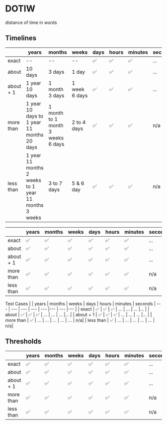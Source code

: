 # DOTIW
distance of time in words

## Timelines

|               | years | months | weeks  | days  | hours   | minutes | seconds
| ---           | ---   | ---   | ---   | ---      |---        | ---      |---   |
| exact         | --    | --    | --    | ✅     | ✅       | ✅       |... |
| about         | 10 days    | 3 days    | 1 day    | ✅     | ✅       | ✅       |... |
| about + 1     | 1 year 10 days    | 1 month 3 days    | 1 week 6 days | ✅     | ✅       | ✅       |... |
| more than     | 1 year 10 days to 1 year 11 months 20 days    | 1 month to 1 month 3 weeks 6 days    | 2 to 4 days    | ✅     | ✅       | ✅       | n/a|
| less than     | 1 year 11 months 2 weeks to 1 year 11 months 3 weeks | 3 to 7 days    | 5 & 6 day    | ✅     | ✅       | ✅       | n/a|


|               | years | months | weeks  | days  | hours   | minutes | seconds
| ---           | ---   | ---   | ---   | ---      |---        | ---      |---   |
| exact         | ✅    | ✅    | ✅    | ✅     | ✅       | ✅       |... |
| about         | ✅    | ✅    | ✅    | ✅     | ✅       | ✅       |... |
| about + 1     | ✅    | ✅    | ✅    | ✅     | ✅       | ✅       |... |
| more than     | ✅    | ✅    | ✅    | ✅     | ✅       | ✅       | n/a|
| less than     | ✅    | ✅    | ✅    | ✅     | ✅       | ✅       | n/a|


Test Cases
|               | years | months | weeks  | days  | hours   | minutes | seconds
| ---           | ---   | ---   | ---  | ---    |---      | ---      |---   |
| exact         | ✅    | ✅    | ✅    | ...     | ...       | ...       |... |
| about         | ✅    | ✅    | ✅    | ...     | ...       | ...       |... |
| about + 1     | ✅    | ✅    | ✅    | ...     | ...       | ...       |... |
| more than     | ✅    | ...   | ...    | ...     | ...       | ...       | n/a|
| less than     | ✅    | ...   | ...    | ...     | ...       | ...       | n/a|


## Thresholds
|               | years | months | weeks  | days  | hours   | minutes | seconds
| ---           | ---   | ---   | ---   | ---      |---        | ---      |---   |
| exact         | ✅    | ✅    | ✅    | ✅     | ✅       | ✅       |... |
| about         | ✅    | ✅    | ✅    | ✅     | ✅       | ✅       |... |
| about + 1     | ✅    | ✅    | ✅    | ✅     | ✅       | ✅       |... |
| more than     | ✅    | ✅    | ✅    | ✅     | ✅       | ✅       | n/a|
| less than     | ✅    | ✅    | ✅    | ✅     | ✅       | ✅       | n/a|